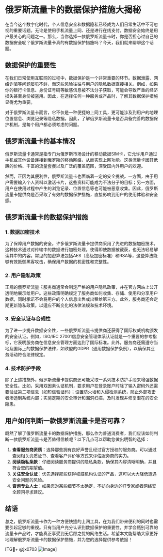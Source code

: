 # 俄罗斯流量卡的数据保护措施大揭秘

在当今这个数字化时代，个人信息安全和数据隐私已经成为人们日常生活中不可忽视的重要话题。无论是使用手机流量上网、还是进行在线支付，数据安全始终是用户最关心的问题之一。那么，当你选择一款俄罗斯流量卡时，你是否担心过自己的数据安全呢？俄罗斯流量卡真的有数据保护措施吗？今天，我们就来聊聊这个话题。

## 数据保护的重要性

在我们日常使用互联网的过程中，数据保护是一个非常重要的环节。数据泄露、网络诈骗等问题屡见不鲜，而这些风险往往与用户的隐私数据直接相关。例如，如果你的银行卡信息、身份证号码等敏感信息被不法分子获取，可能会导致严重的经济损失甚至身份被盗用。因此，在选择任何一种服务或产品时，了解其数据保护措施显得尤为重要。

对于俄罗斯流量卡而言，它不仅是一种便捷的上网工具，更可能涉及到用户的地理位置信息、浏览记录等隐私数据。因此，了解俄罗斯流量卡是否具备完善的数据保护机制，是每个用户都必须考虑的问题。

## 俄罗斯流量卡的基本情况

俄罗斯流量卡通常是指专门为俄罗斯市场设计的移动数据SIM卡，它允许用户通过手机或其他设备连接到俄罗斯的移动网络，从而实现上网功能。这类流量卡因其低廉的价格、丰富的流量套餐以及广泛的覆盖范围，深受国内外用户的欢迎。

然而，正因为其便利性，俄罗斯流量卡也面临着一定的安全挑战。一方面，由于用户需要输入个人资料以激活卡片，这些资料可能成为不法分子的目标；另一方面，用户在使用过程中产生的浏览记录、位置信息等也可能被恶意收集。因此，俄罗斯流量卡提供商是否采取了有效的数据保护措施，直接影响到用户的使用体验和安全感。

## 俄罗斯流量卡的数据保护措施

### 1. 数据加密技术

为了保障用户数据的安全，许多俄罗斯流量卡提供商采用了先进的数据加密技术。这种技术通过对传输中的数据进行加密处理，使得即使数据被截获，也无法轻易解读其中的内容。常见的加密算法包括AES（高级加密标准）和RSA等，这些算法能够有效抵御黑客攻击，确保用户数据的机密性和完整性。

### 2. 用户隐私政策

正规的俄罗斯流量卡服务商通常会制定严格的用户隐私政策，并在官方网站上公开透明地展示给用户。这些政策明确规定了服务商如何收集、存储、使用和分享用户数据，同时承诺不会将用户的个人信息出售或出租给第三方。此外，服务商还会定期更新隐私政策，以适应不断变化的法律法规和技术环境。

### 3. 安全认证与合规性

为了进一步提升数据安全性，一些俄罗斯流量卡提供商还获得了国际权威机构颁发的安全认证。例如，ISO/IEC 27001信息安全管理体系认证就是一个重要的参考指标，它表明服务商在信息安全管理方面达到了国际标准。此外，服务商还需遵守当地及国际上的数据保护法律，如欧盟的GDPR（通用数据保护条例），以确保其业务活动符合法律规定。

### 4. 技术防护手段

除了上述措施外，俄罗斯流量卡提供商还可能采取一系列技术防护手段来增强数据安全性。比如，采用双因素认证机制，要求用户在登录账户时除了输入密码外还需要验证第二项信息（如短信验证码）；设置防火墙和入侵检测系统，防止外部攻击者渗透到系统内部；实施定期的安全审计和漏洞扫描，及时发现并修复潜在的安全隐患。

## 用户如何判断一款俄罗斯流量卡是否可靠？

既然了解了俄罗斯流量卡的数据保护措施，那么作为普通消费者，我们应该如何判断一款俄罗斯流量卡是否值得信赖呢？以下几点可以帮助您做出明智的选择：

1. **查看服务商资质**：选择那些拥有良好声誉且经过官方授权的服务商。可以通过查阅相关资质证书、查看客户评价等方式来评估服务商的实力。
2. **阅读隐私条款**：仔细阅读服务商提供的隐私条款，确保其内容清晰明确，并且符合您的期望值。
3. **关注安全认证**：优先选择那些获得权威机构认证的产品，这可以大大降低遭遇安全问题的风险。
4. **咨询专业人士**：如果您对某些细节不太确定，不妨向身边的IT专家或者网络安全顾问寻求建议。

## 结语

总之，俄罗斯流量卡作为一种方便快捷的上网工具，在为我们带来便利的同时也需要引起足够的重视。只有当用户充分认识到数据保护的重要性，并学会甄别可靠的流量卡产品时，才能真正享受到无后顾之忧的网络生活。希望本文能帮助大家更好地理解俄罗斯流量卡的数据保护措施，并为您的选择提供参考依据！

[TG💪+ @jx0703 ![Image](https://github.com/user-attachments/assets/dbca1d08-cadb-493c-b0ec-ad6f7a83f270)]